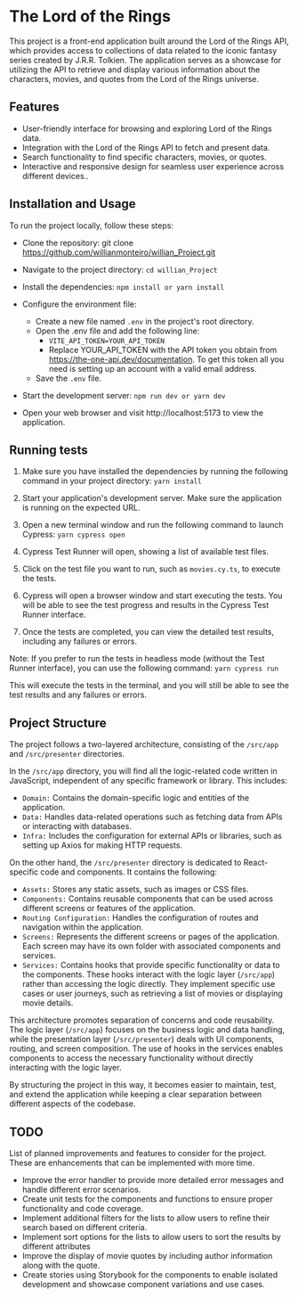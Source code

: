 # The Lord of the Rings

This project is a front-end application built around the Lord of the Rings API, which provides access to collections of data related to the iconic fantasy series created by J.R.R. Tolkien. The application serves as a showcase for utilizing the API to retrieve and display various information about the characters, movies, and quotes from the Lord of the Rings universe.

## Features

- User-friendly interface for browsing and exploring Lord of the Rings data.
- Integration with the Lord of the Rings API to fetch and present data.
- Search functionality to find specific characters, movies, or quotes.
- Interactive and responsive design for seamless user experience across different devices..

## Installation and Usage
To run the project locally, follow these steps:

- Clone the repository: git clone <https://github.com/willianmonteiro/willian_Project.git>
- Navigate to the project directory: `cd willian_Project`
- Install the dependencies: `npm install or yarn install`
- Configure the environment file:
  - Create a new file named `.env` in the project's root directory.
  - Open the .env file and add the following line:
    - `VITE_API_TOKEN=YOUR_API_TOKEN` 
    - Replace YOUR_API_TOKEN with the API token you obtain from <https://the-one-api.dev/documentation>. To get this token all you need is setting up an account with a valid email address.
  - Save the `.env` file.

- Start the development server: `npm run dev or yarn dev`
- Open your web browser and visit http://localhost:5173 to view the application.

## Running tests
1.  Make sure you have installed the dependencies by running the following command in your project directory: `yarn install`
2. Start your application's development server. Make sure the application is running on the expected URL.

3. Open a new terminal window and run the following command to launch Cypress: `yarn cypress open`
4. Cypress Test Runner will open, showing a list of available test files.
5. Click on the test file you want to run, such as `movies.cy.ts`, to execute the tests.
6. Cypress will open a browser window and start executing the tests. You will be able to see the test progress and results in the Cypress Test Runner interface.
7. Once the tests are completed, you can view the detailed test results, including any failures or errors.

Note: If you prefer to run the tests in headless mode (without the Test Runner interface), you can use the following command: `yarn cypress run`

This will execute the tests in the terminal, and you will still be able to see the test results and any failures or errors.


## Project Structure

The project follows a two-layered architecture, consisting of the `/src/app` and `/src/presenter` directories.

In the `/src/app` directory, you will find all the logic-related code written in JavaScript, independent of any specific framework or library. This includes:

- `Domain:` Contains the domain-specific logic and entities of the application.
- `Data:` Handles data-related operations such as fetching data from APIs or interacting with databases.
- `Infra:` Includes the configuration for external APIs or libraries, such as setting up Axios for making HTTP requests.

On the other hand, the `/src/presenter` directory is dedicated to React-specific code and components. It contains the following:

- `Assets:` Stores any static assets, such as images or CSS files.
- `Components:` Contains reusable components that can be used across different screens or features of the application.
- `Routing Configuration:` Handles the configuration of routes and navigation within the application.
- `Screens:` Represents the different screens or pages of the application. Each screen may have its own folder with associated components and services.
- `Services:` Contains hooks that provide specific functionality or data to the components. These hooks interact with the logic layer (`/src/app`) rather than accessing the logic directly. They implement specific use cases or user journeys, such as retrieving a list of movies or displaying movie details.

This architecture promotes separation of concerns and code reusability. The logic layer (`/src/app`) focuses on the business logic and data handling, while the presentation layer (`/src/presenter`) deals with UI components, routing, and screen composition. The use of hooks in the services enables components to access the necessary functionality without directly interacting with the logic layer.

By structuring the project in this way, it becomes easier to maintain, test, and extend the application while keeping a clear separation between different aspects of the codebase.


## TODO
List of planned improvements and features to consider for the project. These are enhancements that can be implemented with more time.

- Improve the error handler to provide more detailed error messages and handle different error scenarios.
- Create unit tests for the components and functions to ensure proper functionality and code coverage.
- Implement additional filters for the lists to allow users to refine their search based on different criteria.
- Implement sort options for the lists to allow users to sort the results by different attributes
- Improve the display of movie quotes by including author information along with the quote.
- Create stories using Storybook for the components to enable isolated development and showcase component variations and use cases.
